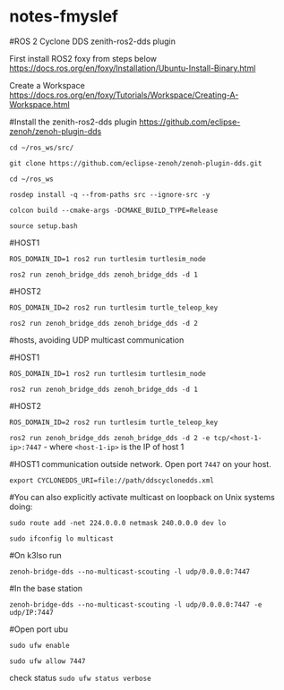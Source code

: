 # notes-fmyslef

#ROS 2 Cyclone DDS zenith-ros2-dds plugin

First install ROS2 foxy from steps below
https://docs.ros.org/en/foxy/Installation/Ubuntu-Install-Binary.html

Create a Workspace
https://docs.ros.org/en/foxy/Tutorials/Workspace/Creating-A-Workspace.html


#Install the  zenith-ros2-dds plugin
https://github.com/eclipse-zenoh/zenoh-plugin-dds

``cd ~/ros_ws/src/``

``git clone https://github.com/eclipse-zenoh/zenoh-plugin-dds.git``

``cd ~/ros_ws``

``rosdep install -q --from-paths src --ignore-src -y``

``colcon build --cmake-args -DCMAKE_BUILD_TYPE=Release``

``source setup.bash``


#HOST1

``ROS_DOMAIN_ID=1 ros2 run turtlesim turtlesim_node``

``ros2 run zenoh_bridge_dds zenoh_bridge_dds -d 1``

#HOST2

``ROS_DOMAIN_ID=2 ros2 run turtlesim turtle_teleop_key``

``ros2 run zenoh_bridge_dds zenoh_bridge_dds -d 2``




#hosts, avoiding UDP multicast communication

#HOST1

``ROS_DOMAIN_ID=1 ros2 run turtlesim turtlesim_node``

``ros2 run zenoh_bridge_dds zenoh_bridge_dds -d 1``

#HOST2

``ROS_DOMAIN_ID=2 ros2 run turtlesim turtle_teleop_key``

``ros2 run zenoh_bridge_dds zenoh_bridge_dds -d 2 -e tcp/<host-1-ip>:7447``  - where ``<host-1-ip>`` is the IP of host 1


#HOST1 communication outside network. Open port ``7447`` on your host.    


``export CYCLONEDDS_URI=file://path/ddscyclonedds.xml``


#You can also explicitly activate multicast on loopback on Unix systems doing:

``sudo route add -net 224.0.0.0 netmask 240.0.0.0 dev lo``

``sudo ifconfig lo multicast``

#On k3lso run

``zenoh-bridge-dds --no-multicast-scouting -l udp/0.0.0.0:7447``

#In the base station

``zenoh-bridge-dds --no-multicast-scouting -l udp/0.0.0.0:7447 -e udp/IP:7447``



#Open port ubu

``sudo ufw enable``

``sudo ufw allow 7447``

check status ``sudo ufw status verbose``

